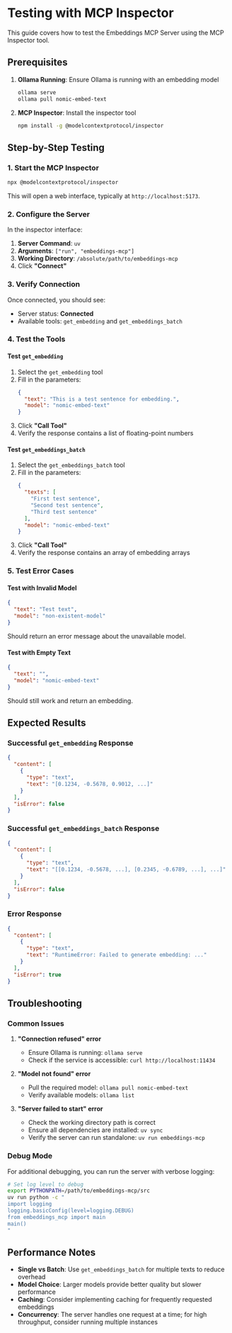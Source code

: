 # Testing with MCP Inspector

This guide covers how to test the Embeddings MCP Server using the MCP Inspector tool.

## Prerequisites

1. **Ollama Running**: Ensure Ollama is running with an embedding model
   ```bash
   ollama serve
   ollama pull nomic-embed-text
   ```

2. **MCP Inspector**: Install the inspector tool
   ```bash
   npm install -g @modelcontextprotocol/inspector
   ```

## Step-by-Step Testing

### 1. Start the MCP Inspector

```bash
npx @modelcontextprotocol/inspector
```

This will open a web interface, typically at `http://localhost:5173`.

### 2. Configure the Server

In the inspector interface:

1. **Server Command**: `uv`
2. **Arguments**: `["run", "embeddings-mcp"]`
3. **Working Directory**: `/absolute/path/to/embeddings-mcp`
4. Click **"Connect"**

### 3. Verify Connection

Once connected, you should see:
- Server status: **Connected**
- Available tools: `get_embedding` and `get_embeddings_batch`

### 4. Test the Tools

#### Test `get_embedding`

1. Select the `get_embedding` tool
2. Fill in the parameters:
   ```json
   {
     "text": "This is a test sentence for embedding.",
     "model": "nomic-embed-text"
   }
   ```
3. Click **"Call Tool"**
4. Verify the response contains a list of floating-point numbers

#### Test `get_embeddings_batch`

1. Select the `get_embeddings_batch` tool
2. Fill in the parameters:
   ```json
   {
     "texts": [
       "First test sentence",
       "Second test sentence", 
       "Third test sentence"
     ],
     "model": "nomic-embed-text"
   }
   ```
3. Click **"Call Tool"**
4. Verify the response contains an array of embedding arrays

### 5. Test Error Cases

#### Test with Invalid Model
```json
{
  "text": "Test text",
  "model": "non-existent-model"
}
```
Should return an error message about the unavailable model.

#### Test with Empty Text
```json
{
  "text": "",
  "model": "nomic-embed-text"
}
```
Should still work and return an embedding.

## Expected Results

### Successful `get_embedding` Response
```json
{
  "content": [
    {
      "type": "text",
      "text": "[0.1234, -0.5678, 0.9012, ...]"
    }
  ],
  "isError": false
}
```

### Successful `get_embeddings_batch` Response
```json
{
  "content": [
    {
      "type": "text", 
      "text": "[[0.1234, -0.5678, ...], [0.2345, -0.6789, ...], ...]"
    }
  ],
  "isError": false
}
```

### Error Response
```json
{
  "content": [
    {
      "type": "text",
      "text": "RuntimeError: Failed to generate embedding: ..."
    }
  ],
  "isError": true
}
```

## Troubleshooting

### Common Issues

1. **"Connection refused" error**
   - Ensure Ollama is running: `ollama serve`
   - Check if the service is accessible: `curl http://localhost:11434`

2. **"Model not found" error**
   - Pull the required model: `ollama pull nomic-embed-text`
   - Verify available models: `ollama list`

3. **"Server failed to start" error**
   - Check the working directory path is correct
   - Ensure all dependencies are installed: `uv sync`
   - Verify the server can run standalone: `uv run embeddings-mcp`

### Debug Mode

For additional debugging, you can run the server with verbose logging:

```bash
# Set log level to debug
export PYTHONPATH=/path/to/embeddings-mcp/src
uv run python -c "
import logging
logging.basicConfig(level=logging.DEBUG)
from embeddings_mcp import main
main()
"
```

## Performance Notes

- **Single vs Batch**: Use `get_embeddings_batch` for multiple texts to reduce overhead
- **Model Choice**: Larger models provide better quality but slower performance
- **Caching**: Consider implementing caching for frequently requested embeddings
- **Concurrency**: The server handles one request at a time; for high throughput, consider running multiple instances